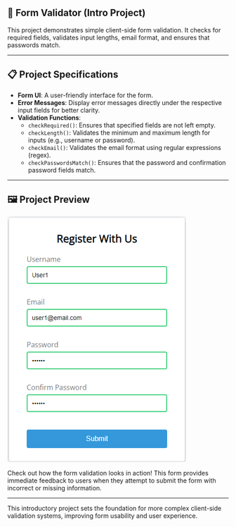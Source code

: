 ## 📝 Form Validator (Intro Project)

This project demonstrates simple client-side form validation. It checks for required fields, validates input lengths, email format, and ensures that passwords match.

---

## 📋 Project Specifications

- **Form UI**: A user-friendly interface for the form.
- **Error Messages**: Display error messages directly under the respective input fields for better clarity.
- **Validation Functions**:
  - `checkRequired()`: Ensures that specified fields are not left empty.
  - `checkLength()`: Validates the minimum and maximum length for inputs (e.g., username or password).
  - `checkEmail()`: Validates the email format using regular expressions (regex).
  - `checkPasswordsMatch()`: Ensures that the password and confirmation password fields match.

---

## 🖼️ Project Preview

![Form Validator Preview](results.png)

Check out how the form validation looks in action! This form provides immediate feedback to users when they attempt to submit the form with incorrect or missing information.

---

This introductory project sets the foundation for more complex client-side validation systems, improving form usability and user experience.
